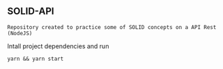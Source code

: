## SOLID-API

```
Repository created to practice some of SOLID concepts on a API Rest (NodeJS)
```

Intall project dependencies and run
```
yarn && yarn start
```